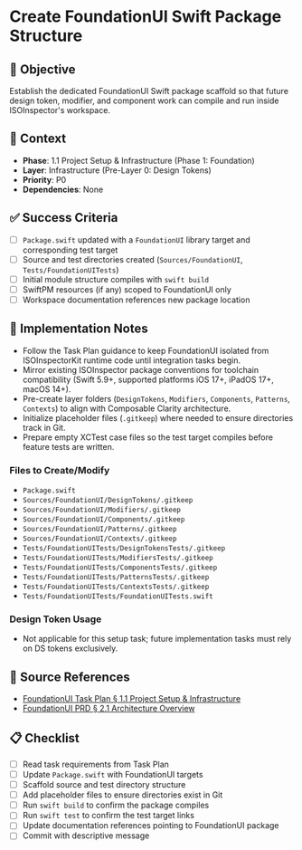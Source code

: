 # Create FoundationUI Swift Package Structure

## 🎯 Objective
Establish the dedicated FoundationUI Swift package scaffold so that future design token, modifier, and component work can compile and run inside ISOInspector's workspace.

## 🧩 Context
- **Phase**: 1.1 Project Setup & Infrastructure (Phase 1: Foundation)
- **Layer**: Infrastructure (Pre-Layer 0: Design Tokens)
- **Priority**: P0
- **Dependencies**: None

## ✅ Success Criteria
- [ ] `Package.swift` updated with a `FoundationUI` library target and corresponding test target
- [ ] Source and test directories created (`Sources/FoundationUI`, `Tests/FoundationUITests`)
- [ ] Initial module structure compiles with `swift build`
- [ ] SwiftPM resources (if any) scoped to FoundationUI only
- [ ] Workspace documentation references new package location

## 🔧 Implementation Notes
- Follow the Task Plan guidance to keep FoundationUI isolated from ISOInspectorKit runtime code until integration tasks begin.
- Mirror existing ISOInspector package conventions for toolchain compatibility (Swift 5.9+, supported platforms iOS 17+, iPadOS 17+, macOS 14+).
- Pre-create layer folders (`DesignTokens`, `Modifiers`, `Components`, `Patterns`, `Contexts`) to align with Composable Clarity architecture.
- Initialize placeholder files (`.gitkeep`) where needed to ensure directories track in Git.
- Prepare empty XCTest case files so the test target compiles before feature tests are written.

### Files to Create/Modify
- `Package.swift`
- `Sources/FoundationUI/DesignTokens/.gitkeep`
- `Sources/FoundationUI/Modifiers/.gitkeep`
- `Sources/FoundationUI/Components/.gitkeep`
- `Sources/FoundationUI/Patterns/.gitkeep`
- `Sources/FoundationUI/Contexts/.gitkeep`
- `Tests/FoundationUITests/DesignTokensTests/.gitkeep`
- `Tests/FoundationUITests/ModifiersTests/.gitkeep`
- `Tests/FoundationUITests/ComponentsTests/.gitkeep`
- `Tests/FoundationUITests/PatternsTests/.gitkeep`
- `Tests/FoundationUITests/ContextsTests/.gitkeep`
- `Tests/FoundationUITests/FoundationUITests.swift`

### Design Token Usage
- Not applicable for this setup task; future implementation tasks must rely on DS tokens exclusively.

## 🧠 Source References
- [FoundationUI Task Plan § 1.1 Project Setup & Infrastructure](../../../DOCS/AI/ISOViewer/FoundationUI_TaskPlan.md#11-project-setup--infrastructure)
- [FoundationUI PRD § 2.1 Architecture Overview](../../../DOCS/AI/ISOViewer/FoundationUI_PRD.md#21-architecture-overview)

## 📋 Checklist
- [ ] Read task requirements from Task Plan
- [ ] Update `Package.swift` with FoundationUI targets
- [ ] Scaffold source and test directory structure
- [ ] Add placeholder files to ensure directories exist in Git
- [ ] Run `swift build` to confirm the package compiles
- [ ] Run `swift test` to confirm the test target links
- [ ] Update documentation references pointing to FoundationUI package
- [ ] Commit with descriptive message
